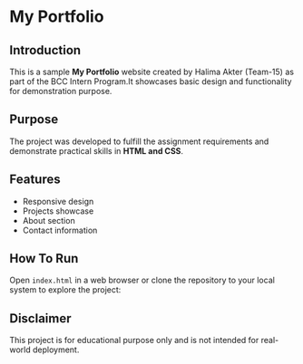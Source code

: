 # My Portfolio

## Introduction
This is a sample **My Portfolio** website created by Halima Akter (Team-15) as part of the BCC Intern Program.It showcases basic design and functionality for demonstration purpose.

## Purpose
The project was developed to fulfill the assignment requirements and demonstrate practical skills in **HTML and CSS**.

## Features
- Responsive design  
- Projects showcase  
- About section  
- Contact information  

## How To Run
Open `index.html` in a web browser or clone the repository to your local system to explore the project:

## Disclaimer
This project is for educational purpose only and is not intended for real-world deployment.



